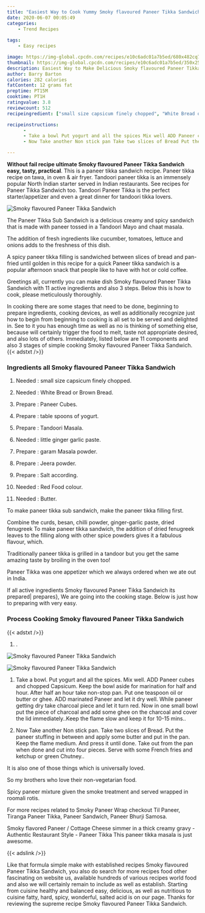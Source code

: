 ```yaml
---
title: "Easiest Way to Cook Yummy Smoky flavoured Paneer Tikka Sandwich"
date: 2020-06-07 00:05:49
categories:
    - Trend Recipes
    
tags:
    - Easy recipes

image: https://img-global.cpcdn.com/recipes/e10c6adc01a7b5ed/680x482cq70/smoky-flavoured-paneer-tikka-sandwich-recipe-main-photo.jpg
thumbnail: https://img-global.cpcdn.com/recipes/e10c6adc01a7b5ed/350x250cq70/smoky-flavoured-paneer-tikka-sandwich-recipe-main-photo.jpg
description: Easiest Way to Make Delicious Smoky flavoured Paneer Tikka Sandwich with 11 ingredients and 3 stages of easy cooking.
author: Barry Barton
calories: 282 calories
fatContent: 12 grams fat
preptime: PT15M
cooktime: PT1H
ratingvalue: 3.8
reviewcount: 512
recipeingredient: ["small size capsicum finely chopped", "White Bread or Brown Bread", "Paneer Cubes", "table spoons of yogurt", "Tandoori Masala", "little ginger garlic paste", "garam Masala powder", "Jeera powder", "Salt according", "Red Food colour", "Butter"]

recipeinstructions: 
      -  
      - Take a bowl Put yogurt and all the spices Mix well ADD Paneer cubes and chopped Capsicum Keep the bowl aside for marination for half and hour After half an hour take nonstop pan Put one teaspoon oil or butter or ghee ADD marinated Paneer and let it dry well While paneer getting dry take charcoal piece and let it turn red Now in one small bowl put the piece of charcoal and add some ghee on the charcoal and cover the lid immediatelyKeep the flame slow and keep it for 1015 mins 
      - Now Take another Non stick pan Take two slices of Bread Put the paneer stuffing in between and apply some butter and put in the pan Keep the flame medium And press it until done Take out from the pan when done and cut into four pieces Serve with some French fries and ketchup or green Chutney

---
```




**Without fail recipe ultimate Smoky flavoured Paneer Tikka Sandwich easy, tasty, practical**. This is a paneer tikka sandwich recipe. Paneer tikka recipe on tawa, in oven &amp; air fryer. Tandoori paneer tikka is an immensely popular North Indian starter served in Indian restaurants. See recipes for Paneer Tikka Sandwich too. Tandoori Paneer Tikka is the perfect starter/appetizer and even a great dinner for tandoori tikka lovers.


![Smoky flavoured Paneer Tikka Sandwich](https://img-global.cpcdn.com/recipes/e10c6adc01a7b5ed/680x482cq70/smoky-flavoured-paneer-tikka-sandwich-recipe-main-photo.jpg "Smoky flavoured Paneer Tikka Sandwich")



The Paneer Tikka Sub Sandwich is a delicious creamy and spicy sandwich that is made with paneer tossed in a Tandoori Mayo and chaat masala.

The addition of fresh ingredients like cucumber, tomatoes, lettuce and onions adds to the freshness of this dish.

A spicy paneer tikka filling is sandwiched between slices of bread and pan-fried until golden in this recipe for a quick Paneer tikka sandwich is a popular afternoon snack that people like to have with hot or cold coffee.


Greetings all, currently you can make dish Smoky flavoured Paneer Tikka Sandwich with 11 active ingredients and also 3 steps. Below this is how to cook, please meticulously thoroughly.

In cooking there are some stages that need to be done, beginning to prepare ingredients, cooking devices, as well as additionally recognize just how to begin from beginning to cooking is all set to be served and delighted in. See to it you has enough time as well as no is thinking of something else, because will certainly trigger the food to melt, taste not appropriate desired, and also lots of others. Immediately, listed below are 11 components and also 3 stages of simple cooking Smoky flavoured Paneer Tikka Sandwich.
{{< adstxt />}}

### Ingredients all Smoky flavoured Paneer Tikka Sandwich


1. Needed  : small size capsicum finely chopped.

1. Needed  : White Bread or Brown Bread.

1. Prepare  : Paneer Cubes.

1. Prepare  : table spoons of yogurt.

1. Prepare  : Tandoori Masala.

1. Needed  : little ginger garlic paste.

1. Prepare  : garam Masala powder.

1. Prepare  : Jeera powder.

1. Prepare  : Salt according.

1. Needed  : Red Food colour.

1. Needed  : Butter.


To make paneer tikka sub sandwich, make the paneer tikka filling first.

Combine the curds, besan, chilli powder, ginger-garlic paste, dried fenugreek To make paneer tikka sandwich, the addition of dried fenugreek leaves to the filling along with other spice powders gives it a fabulous flavour, which.

Traditionally paneer tikka is grilled in a tandoor but you get the same amazing taste by broiling in the oven too!

Paneer Tikka was one appetizer which we always ordered when we ate out in India.


If all active ingredients Smoky flavoured Paneer Tikka Sandwich its prepared| prepares}, We are going into the cooking stage. Below is just how to preparing with very easy.

### Process Cooking Smoky flavoured Paneer Tikka Sandwich

{{< adstxt />}}


1. .



![Smoky flavoured Paneer Tikka Sandwich](https://img-global.cpcdn.com/steps/8fc974686b874e18/160x128cq70/smoky-flavoured-paneer-tikka-sandwich-recipe-step-1-photo.jpg" "Smoky flavoured Paneer Tikka Sandwich")

![Smoky flavoured Paneer Tikka Sandwich](https://img-global.cpcdn.com/steps/5604ad763aeba2c5/160x128cq70/smoky-flavoured-paneer-tikka-sandwich-recipe-step-1-photo.jpg" "Smoky flavoured Paneer Tikka Sandwich")



1. Take a bowl. Put yogurt and all the spices. Mix well. ADD Paneer cubes and chopped Capsicum. Keep the bowl aside for marination for half and hour. After half an hour take non-stop pan. Put one teaspoon oil or butter or ghee. ADD marinated Paneer and let it dry well. While paneer getting dry take charcoal piece and let it turn red. Now in one small bowl put the piece of charcoal and add some ghee on the charcoal and cover the lid immediately..Keep the flame slow and keep it for 10-15 mins..



1. Now Take another Non stick pan. Take two slices of Bread. Put the paneer stuffing in between and apply some butter and put in the pan. Keep the flame medium. And press it until done. Take out from the pan when done and cut into four pieces. Serve with some French fries and ketchup or green Chutney..




It is also one of those things which is universally loved.

So my brothers who love their non-vegetarian food.

Spicy paneer mixture given the smoke treatment and served wrapped in roomali rotis.

For more recipes related to Smoky Paneer Wrap checkout Til Paneer, Tiranga Paneer Tikka, Paneer Sandwich, Paneer Bhurji Samosa.

Smoky flavored Paneer / Cottage Cheese simmer in a thick creamy gravy - Authentic Restaurant Style - Paneer Tikka This paneer tikka masala is just awesome.


{{< adslink />}}

Like that formula simple make with established recipes Smoky flavoured Paneer Tikka Sandwich, you also do search for more recipes food other fascinating on website us, available hundreds of various recipes world food and also we will certainly remain to include as well as establish. Starting from cuisine healthy and balanced easy, delicious, as well as nutritious to cuisine fatty, hard, spicy, wonderful, salted acid is on our page. Thanks for reviewing the supreme recipe Smoky flavoured Paneer Tikka Sandwich.
